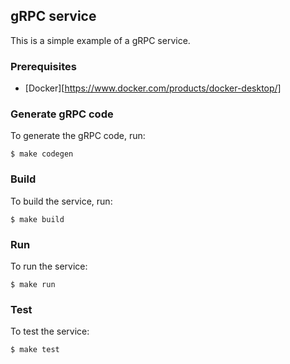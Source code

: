 ## gRPC service

This is a simple example of a gRPC service.

### Prerequisites

- [Docker][https://www.docker.com/products/docker-desktop/]

### Generate gRPC code

To generate the gRPC code, run:

    $ make codegen

### Build

To build the service, run:

    $ make build

### Run

To run the service:

    $ make run

### Test

To test the service:

    $ make test
